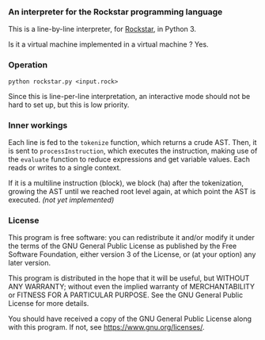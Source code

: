 ### An interpreter for the Rockstar programming language

This is a line-by-line interpreter, for [Rockstar](https://github.com/dylanbeattie/rockstar/), in Python 3.

Is it a virtual machine implemented in a virtual machine ? Yes.


### Operation

`python rockstar.py <input.rock>`

Since this is line-per-line interpretation, an interactive mode should not be hard to set up, but this is low priority.

### Inner workings

Each line is fed to the `tokenize` function, which returns a crude AST. Then, it is sent to `processInstruction`, which executes the instruction, making use of the `evaluate` function to reduce expressions and get variable values. Each reads or writes to a single context.

If it is a multiline instruction (block), we block (ha) after the tokenization, growing the AST until we reached root level again, at which point the AST is executed. *(not yet implemented)*

### License

This program is free software: you can redistribute it and/or modify
it under the terms of the GNU General Public License as published by
the Free Software Foundation, either version 3 of the License, or
(at your option) any later version.

This program is distributed in the hope that it will be useful,
but WITHOUT ANY WARRANTY; without even the implied warranty of
MERCHANTABILITY or FITNESS FOR A PARTICULAR PURPOSE.  See the
GNU General Public License for more details.

You should have received a copy of the GNU General Public License
along with this program.  If not, see <https://www.gnu.org/licenses/>.
